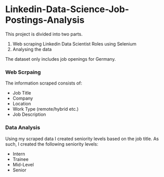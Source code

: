 # Linkedin-Data-Science-Job-Postings-Analysis

This project is divided into two parts.

1. Web scraping Linkedin Data Scientist Roles using Selenium
2. Analysing the data 

The dataset only includes job openings for Germany.

### Web Scrpaing

The information scraped consists of:

* Job Title
* Company
* Location
* Work Type (remote/hybrid etc.)
* Job Description

### Data Analysis

Using my scraped data I created seniority levels based on the job title. As such, I created the following seniority levels:

* Intern
* Trainee
* Mid-Level
* Senior
